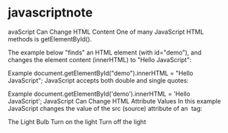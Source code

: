# javascriptnote
avaScript Can Change HTML Content
One of many JavaScript HTML methods is getElementById().

The example below "finds" an HTML element (with id="demo"), and changes the element content (innerHTML) to "Hello JavaScript":

Example
document.getElementById("demo").innerHTML = "Hello JavaScript";
JavaScript accepts both double and single quotes:

Example
document.getElementById('demo').innerHTML = 'Hello JavaScript';
JavaScript Can Change HTML Attribute Values
In this example JavaScript changes the value of the src (source) attribute of an <img> tag:

The Light Bulb
Turn on the light  Turn off the light


